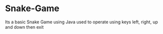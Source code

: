 # Snake-Game
Its a basic Snake Game using Java 
used to operate using keys
left, right, up and down then exit
